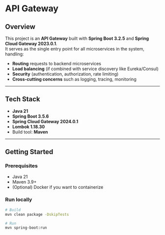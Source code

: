 # API Gateway

## Overview
This project is an **API Gateway** built with **Spring Boot 3.2.5** and **Spring Cloud Gateway 2023.0.1**.  
It serves as the single entry point for all microservices in the system, handling:

- **Routing** requests to backend microservices
- **Load balancing** (if combined with service discovery like Eureka/Consul)
- **Security** (authentication, authorization, rate limiting)
- **Cross-cutting concerns** such as logging, tracing, monitoring

---

## Tech Stack
- **Java 21**
- **Spring Boot 3.5.6**
- **Spring Cloud Gateway 2024.0.1**
- **Lombok 1.18.30**
- Build tool: **Maven**

---

## Getting Started

### Prerequisites
- Java 21
- Maven 3.9+
- (Optional) Docker if you want to containerize

### Run locally
```bash
# Build
mvn clean package -DskipTests

# Run
mvn spring-boot:run
